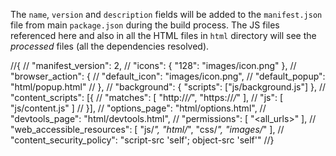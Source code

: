 The `name`, `version` and `description` fields will be added to the
`manifest.json` file from main `package.json` during the build process. The JS
files referenced here and also in all the HTML files in `html` directory will
see the *processed* files (all the dependencies resolved).

//{
//  "manifest_version": 2,
//  "icons": { "128": "images/icon.png" },
//  "browser_action": {
//    "default_icon": "images/icon.png",
//    "default_popup": "html/popup.html"
//  },
//  "background": { "scripts": ["js/background.js"] },
//  "content_scripts": [{
//    "matches": [ "http://*/*", "https://*/*" ],
//    "js": [ "js/content.js" ]
//  }],
//  "options_page": "html/options.html",
//  "devtools_page": "html/devtools.html",
//  "permissions": [ "<all_urls>" ],
//  "web_accessible_resources": [ "js/*", "html/*", "css/*", "images/*" ],
//  "content_security_policy": "script-src 'self'; object-src 'self'"
//}
